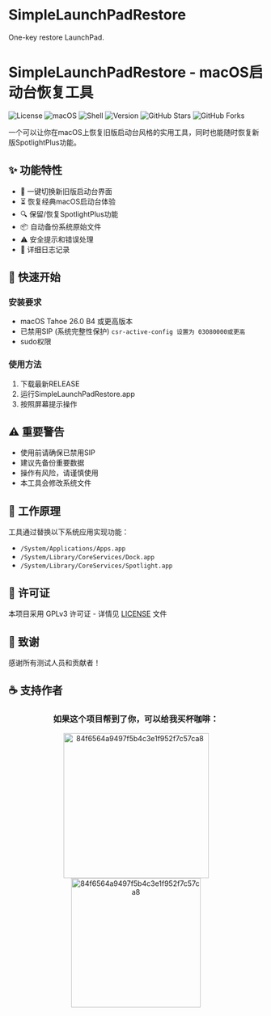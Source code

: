 # SimpleLaunchPadRestore
One-key restore LaunchPad.

# SimpleLaunchPadRestore - macOS启动台恢复工具

![License](https://img.shields.io/badge/license-GPLv3-blue.svg)
![macOS](https://img.shields.io/badge/macOS-26+-black.svg)
![Shell](https://img.shields.io/badge/Shell-Bash-green.svg)
![Version](https://img.shields.io/badge/version-1.0.0-orange.svg)
![GitHub Stars](https://img.shields.io/github/stars/laobamac/SimpleLaunchPadRestore?style=social)
![GitHub Forks](https://img.shields.io/github/forks/laobamac/SimpleLaunchPadRestore?style=social)

一个可以让你在macOS上恢复旧版启动台风格的实用工具，同时也能随时恢复新版SpotlightPlus功能。

## ✨ 功能特性

- 🔄 一键切换新旧版启动台界面
- ⏳ 恢复经典macOS启动台体验
- 🔍 保留/恢复SpotlightPlus功能
- 📦 自动备份系统原始文件
- ⚠️ 安全提示和错误处理
- 📝 详细日志记录

## 🚀 快速开始

### 安装要求

- macOS Tahoe 26.0 B4 或更高版本
- 已禁用SIP (系统完整性保护) `csr-active-config 设置为 03080000或更高`
- sudo权限

### 使用方法

1. 下载最新RELEASE
2. 运行SimpleLaunchPadRestore.app
3. 按照屏幕提示操作

## ⚠️ 重要警告

- 使用前请确保已禁用SIP
- 建议先备份重要数据
- 操作有风险，请谨慎使用
- 本工具会修改系统文件

## 🔧 工作原理

工具通过替换以下系统应用实现功能：
- `/System/Applications/Apps.app`
- `/System/Library/CoreServices/Dock.app`
- `/System/Library/CoreServices/Spotlight.app`

## 📜 许可证

本项目采用 GPLv3 许可证 - 详情见 [LICENSE](LICENSE) 文件

## 💖 致谢

感谢所有测试人员和贡献者！

## ☕ 支持作者

<div align="center">
<h3>如果这个项目帮到了你，可以给我买杯咖啡：</h3>
<img width="287"alt="84f6564a9497f5b4c3e1f952f7c57ca8" src="https://github.com/user-attachments/assets/6f4e7b2a-f7d4-4a98-8469-fc8fa6f9c18d" /><img width="256"alt="84f6564a9497f5b4c3e1f952f7c57ca8" src="https://github.com/user-attachments/assets/68dc88a5-c852-423c-b80f-42e275429f32" />
</div>
